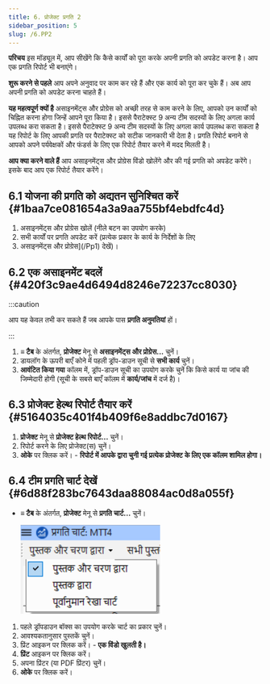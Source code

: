 ```yaml
---
title: 6. प्रोजेक्ट प्रगति 2
sidebar_position: 5
slug: /6.PP2
---
```




**परिचय** इस मॉड्यूल में, आप सीखेंगे कि कैसे कार्यों को पूरा करके अपनी प्रगति को अपडेट करना है। आप एक प्रगति रिपोर्ट भी बनाएंगे।


**शुरू करने से पहले** आप अपने अनुवाद पर काम कर रहे हैं और एक कार्य को पूरा कर चुके हैं। अब आप अपनी प्रगति को अपडेट करना चाहते हैं।


**यह महत्वपूर्ण क्यों है** असाइनमेंट्स और प्रोग्रेस को अच्छी तरह से काम करने के लिए, आपको उन कार्यों को चिह्नित करना होगा जिन्हें आपने पूरा किया है। इससे पैराटेक्स्ट 9 अन्य टीम सदस्यों के लिए अगला कार्य उपलब्ध करा सकता है। इससे पैराटेक्स्ट 9 अन्य टीम सदस्यों के लिए अगला कार्य उपलब्ध करा सकता है यह रिपोर्ट के लिए आपकी प्रगति पर पैराटेक्स्ट को सटीक जानकारी भी देता है। प्रगति रिपोर्ट बनाने से आपको अपने पर्यवेक्षकों और फंडर्स के लिए एक रिपोर्ट तैयार करने में मदद मिलती है।


**आप क्या करने वाले हैं** आप असाइनमेंट्स और प्रोग्रेस विंडो खोलेंगे और की गई प्रगति को अपडेट करेंगे।  इसके बाद आप एक रिपोर्ट तैयार करेंगे।


## 6.1 योजना की प्रगति को अद्यतन सुनिश्चित करें {#1baa7ce081654a3a9aa755bf4ebdfc4d}

1. असाइनमेंट्स और प्रोग्रेस खोलें (नीले बटन का उपयोग करके)
2. सभी कार्यों पर प्रगति अपडेट करें (प्रत्येक प्रकार के कार्य के निर्देशों के लिए
 3. असाइनमेंट्स और प्रोग्रेस](/Pp1) देखें)।</li> </ol> 
   
   

## 6.2 एक असाइनमेंट बदलें {#420f3c9ae4d6494d8246e72237cc8030}

:::caution

आप यह केवल तभी कर सकते हैं जब आपके पास **प्रगति अनुमतियां** हों।

:::  

1. **≡ टैब** के अंतर्गत, **प्रोजेक्ट** मेनू से **असाइनमेंट्स और प्रोग्रेस...** चुनें।
2. डायलॉग के ऊपरी बाएँ कोने में पहली ड्रॉप-डाउन सूची से **सभी कार्य** चुनें।
3. **आवंटित किया गया** कॉलम में, ड्रॉप-डाउन सूची का उपयोग करके चुनें कि किसे कार्य या जांच की जिम्मेदारी होगी (सूची के सबसे बाएँ कॉलम में **कार्य/जांच** में दर्ज है)।



## 6.3 प्रोजेक्ट हेल्थ रिपोर्ट तैयार करें {#5164035c401f4b409f6e8addbc7d0167}

1. **प्रोजेक्ट** मेनू से **प्रोजेक्ट हेल्थ रिपोर्ट...** चुनें।
2. रिपोर्ट करने के लिए प्रोजेक्ट(स) चुनें।
3. **ओके** पर क्लिक करें। 
       - __रिपोर्ट में आपके द्वारा चुनी गई प्रत्येक प्रोजेक्ट के लिए एक कॉलम शामिल होगा।__



## ****6.4 टीम प्रगति चार्ट देखें**** {#6d88f283bc7643daa88084ac0d8a055f}

- **≡ टैब** के अंतर्गत, **प्रोजेक्ट** मेनू से **प्रगति चार्ट...** चुनें।
  
  ![](./1163930921.png)

1. पहले ड्रॉपडाउन बॉक्स का उपयोग करके चार्ट का प्रकार चुनें।
2. आवश्यकतानुसार पुस्तकें चुनें।
3. प्रिंट आइकन पर क्लिक करें। 
       - __एक विंडो खुलती है।__
4. **प्रिंट** आइकन पर क्लिक करें।
5. अपना प्रिंटर (या PDF प्रिंटर) चुनें।
6. **ओके** पर क्लिक करें।
